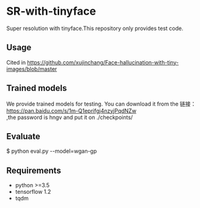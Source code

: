 # SR-with-tinyface
Super resolution with tinyface.This repository only provides test code.

## Usage
Cited in https://github.com/xujinchang/Face-hallucination-with-tiny-images/blob/master

## Trained models
We provide trained models for testing. You can download it from the 链接：https://pan.baidu.com/s/1m-Q1eprifgj4nzyjPqdNZw  
,the password is hngv and put it on ./checkpoints/

## Evaluate
$ python eval.py --model=wgan-gp

## Requirements
* python >=3.5
* tensorflow 1.2
* tqdm
